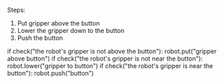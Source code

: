 

Steps:
1. Put gripper above the button
2. Lower the gripper down to the button
3. Push the button

if check("the robot's gripper is not above the button"):
    robot.put("gripper above button")
if check("the robot's gripper is not near the button"):
    robot.lower("gripper to button")
if check("the robot's gripper is near the button"):
    robot.push("button")